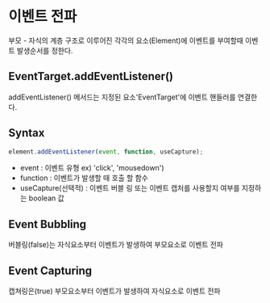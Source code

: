 # 이벤트 전파
부모 - 자식의 계층 구조로 이루어진 각각의 요소(Element)에 이벤트를 부여할때 이벤트 발생순서를 정한다.


## EventTarget.addEventListener()
addEventListener() 메서드는 지정된 요소'EventTarget'에 이벤트 핸들러를 연결한다.

## Syntax
```javascript
element.addEventListener(event, function, useCapture);
```
* event : 이벤트 유형 ex) 'click', 'mousedown')
* function : 이벤트가 발생할 때 호출 할 함수
* useCapture(선택적) : 이벤트 버블 링 또는 이벤트 캡처를 사용할지 여부를 지정하는 boolean 값

## Event Bubbling
버블링(false)는 자식요소부터 이벤트가 발생하여 부모요소로 이벤트 전파

## Event Capturing
캡쳐링은(true) 부모요소부터 이벤트가 발생하여 자식요소로 이벤트 전파
